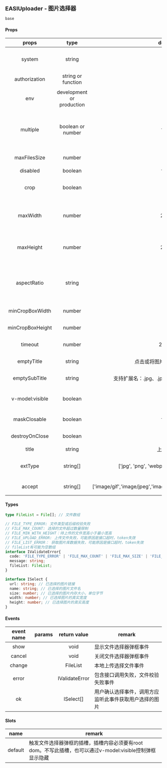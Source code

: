 <p><strong id="EASIDrawer" style="font-size: 18px">EASIUploader - 图片选择器</strong></p>

```demo
base
```

#### Props

|    props    |         type         |         default         | required | remark                           |
| :---------: | :------------------: | :---------------------: | :------: | -------------------------------- |
|    system   |        string        |                         |    是    | 系统在IAM内的标示，例如IAM系统标示为iam，可咨询后端系统具体标示     |
|authorization| string or function   |                         |    是    | IAM下发的token，格式为Bearer ******                         |
|     env     |development or production |                     |    是    | 默认取window.$EASI_BUILD_ENV的值 |
|  multiple   |   boolean or number  |         false           |    否    | 可以上传/选择的图片数量，为true时，不限制数量，为false或1时只能上传/选择一张图片，为0时不可上传/选择图片 |
| maxFilesSize|   number             |         5               |    否    | 单张图片上传内存大小限制，单位M，默认不超过5M |
| disabled    |   boolean            |         false           |    否    |  禁用图片选择器 |
|    crop     |   boolean            |         true            |    否    |  图片是否可裁剪，默认可裁剪，gif图片不能使用裁剪功能 |
|   maxWidth  |   number             |         2000            |    否    |  图片最大宽度，如果选择的图片超过此值，会按比例压缩宽度到此值，gif不受此约束，默认最大2000px |
|   maxHeight |   number             |         2000            |    否    |  图片最大高度，如果选择的图片超过此值，会按比例压缩高度到此值，gif不受此约束，默认最大2000px |
| aspectRatio |   string             |                         |    否    |  裁剪图片的宽高比，如果不限制宽高比则不传入此值，或传入0\*0，如果想要正方形图片可传入1\*1，如果想要长方形可传入2*1 |
|minCropBoxWidth|   number           |           0             |    否    |  可裁剪到的最小宽度，传0不限制 |
|minCropBoxHeight|   number           |           0             |    否    |  可裁剪到的最小高度，传0不限制 |
|   timeout   |      number          |        20000            |    否    | 上传超时时间，默认20秒，单位毫秒         |
|  emptyTitle |       string         |  点击或将图片拖拽到这里上传  |    否    | 本地上传无图片的时候空状态的标题                       |
|emptySubTitle|       string         |支持扩展名：.jpg、.jpeg、.png、.webp、.gif等 |    否    | 本地上传无图片的时候空状态的二级标题  |
|v-model:visible | boolean           |                         |    否    | 如果写入了slot#default插槽，则由插槽内的dom自动触发显示             |
| maskClosable |    boolean          |         false           |    否    | 点击蒙层是否可以关闭文件选择器，默认不可以          |
|destroyOnClose|    boolean          |         true            |    否    | 关闭文件选择器是否清除内部状态，默认要清除          |
|    title     |    string           |         上传图片          |    否    | 文件选择器弹框的标题          |
|    extType   |    string[]         |['jpg', 'png', 'webp', 'jpeg', 'gif', 'tif', 'tiff']|    否    | 允许上传的文件后缀，主要是为了防止拖动上传时可以跳过accept校验          |
|    accept    |    string[]         |['image/gif','image/jpeg','image/png','image/tiff','image/webp']|    否    | input输入框的accept参数,限制文件类型         |

#### Types

```ts
type FileList = File[]; // 文件数组

// FILE_TYPE_ERROR: 文件类型或后缀校验失败
// FILE_MAX_COUNT: 选择的文件超过数量限制
// FILE_MIN_WITH_HEIGHT：待上传的文件宽高小于最小宽高
// FILE_UPLOAD_ERROR: 上传文件失败，可能原因是接口超时，token失效
// FILE_LIST_ERROR： 获取图片库数据失败，可能原因是接口超时，token失效
// fileList有可能为空数组
interface IValidateError{
  code: 'FILE_TYPE_ERROR' | 'FILE_MAX_COUNT' | 'FILE_MAX_SIZE' | 'FILE_MIN_WITH_HEIGHT' | 'FILE_UPLOAD_ERROR' | 'FILE_LIST_ERROR';
  message: string;
  fileList: FileList;
}

interface ISelect {
  url: string; // 已选择的图片链接
  name: string; // 已选择的图片文件名
  size: number; // 已选择的图片内存大小，单位字节
  width: number; // 已选择图片的真实宽度
  height: number; // 已选择图片的真实高度
}
```

#### Events

|  event name |         params         |    return value       | remark                           |
| :---------: | :------------------: | :---------------------: | -------------------------------- |
|    show   |                        |       void              |    显示文件选择器弹框事件  |
|    cancel |                        |       void              |    关闭文件选择器弹框事件  |
|    change |                        |       FileList          |    本地上传选择文件事件  |
|    error  |                        |       IValidateError    |    包含接口调用失败，文件校验失败事件  |
|    ok     |                        |       ISelect[]         |    用户确认选择事件，调用方应监听此事件获取用户选择的图片  |

#### Slots

|  name   | remark                                 |
| :-----: | -------------------------------------- |
| default | 触发文件选择器弹框的插槽，插槽内容必须要有root dom。不写此插槽，也可以通过v-model:visible控制弹框显示隐藏  |
